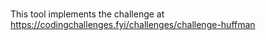 # 

This tool implements the challenge at https://codingchallenges.fyi/challenges/challenge-huffman
